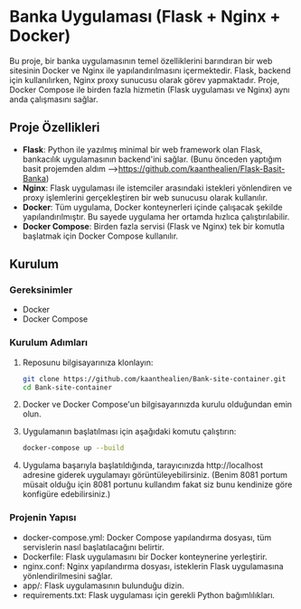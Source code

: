 # Banka Uygulaması (Flask + Nginx + Docker)

Bu proje, bir banka uygulamasının temel özelliklerini barındıran bir web sitesinin Docker ve Nginx ile yapılandırılmasını içermektedir. Flask, backend için kullanılırken, Nginx proxy sunucusu olarak görev yapmaktadır. Proje, Docker Compose ile birden fazla hizmetin (Flask uygulaması ve Nginx) aynı anda çalışmasını sağlar.

## Proje Özellikleri
- **Flask**: Python ile yazılmış minimal bir web framework olan Flask, bankacılık uygulamasının backend'ini sağlar. (Bunu önceden yaptığım basit projemden aldım -->https://github.com/kaanthealien/Flask-Basit-Banka)
- **Nginx**: Flask uygulaması ile istemciler arasındaki istekleri yönlendiren ve proxy işlemlerini gerçekleştiren bir web sunucusu olarak kullanılır.
- **Docker**: Tüm uygulama, Docker konteynerleri içinde çalışacak şekilde yapılandırılmıştır. Bu sayede uygulama her ortamda hızlıca çalıştırılabilir.
- **Docker Compose**: Birden fazla servisi (Flask ve Nginx) tek bir komutla başlatmak için Docker Compose kullanılır.

## Kurulum

### Gereksinimler
- Docker
- Docker Compose

### Kurulum Adımları
1. Reposunu bilgisayarınıza klonlayın:
   ```bash
   git clone https://github.com/kaanthealien/Bank-site-container.git
   cd Bank-site-container
2. Docker ve Docker Compose'un bilgisayarınızda kurulu olduğundan emin olun.

3. Uygulamanın başlatılması için aşağıdaki komutu çalıştırın:
   ```bash
   docker-compose up --build
   ```
4. Uygulama başarıyla başlatıldığında, tarayıcınızda http://localhost adresine giderek uygulamayı görüntüleyebilirsiniz. (Benim 8081 portum müsait olduğu için 8081 portunu kullandım fakat siz bunu kendinize göre konfigüre edebilirsiniz.)

### Projenin Yapısı
- docker-compose.yml: Docker Compose yapılandırma dosyası, tüm servislerin nasıl başlatılacağını belirtir.
- Dockerfile: Flask uygulamasını bir Docker konteynerine yerleştirir.
- nginx.conf: Nginx yapılandırma dosyası, isteklerin Flask uygulamasına yönlendirilmesini sağlar.
- app/: Flask uygulamasının bulunduğu dizin.
- requirements.txt: Flask uygulaması için gerekli Python bağımlılıkları.

  
